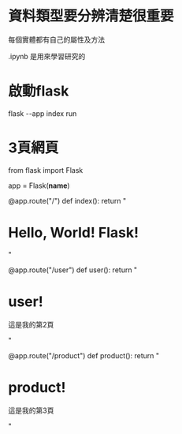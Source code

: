 # 資料類型要分辨清楚很重要

每個實體都有自己的屬性及方法

.ipynb 是用來學習研究的 

# 啟動flask

flask --app index run


# 3頁網頁

from flask import Flask

app = Flask(__name__)

<!-- http://127.0.0.1:5000/ -->
@app.route("/")
def index():
    return "<h1>Hello, World! Flask! </h1><img src='https://fakeimg.pl/300x200/C00CCC' alt=''>"

<!-- http://127.0.0.1:5000/user -->
@app.route("/user")
def user():
    return "<h1>user!</h1><p>這是我的第2頁</p>"

<!-- http://127.0.0.1:5000/product -->
@app.route("/product")
def product():
    return "<h1>product!</h1><p>這是我的第3頁</p>"

